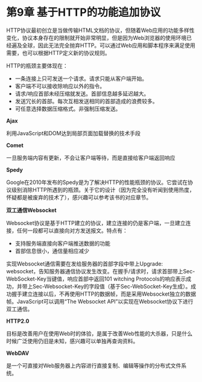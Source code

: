 
# 第9章 基于HTTP的功能追加协议

HTTP协议最初创立是当做传输HTML文档的协议，但随着Web应用的功能多样性变化，协议本身存在的限制就开始非常明显，但是因为Web浏览器的使用环境已经遍及全球，因此无法完全抛弃HTTP。可以通过Web应用和脚本程序来满足使用需要，也可以根据HTTP定义新的协议规则。

HTTP的瓶颈主要体现在：
- 一条连接上只可发送一个请求。请求只能从客户端开始。
- 客户端不可以接收除响应以外的指令。
- 请求/响应首部未经压缩就发送。首部信息越多延迟越大。
- 发送冗长的首部。每次互相发送相同的首部造成的浪费较多。
- 可任意选择数据压缩格式。非强制压缩发送。

**Ajax**

利用JavaScript和DOM达到局部页面加载替换的技术手段

**Comet**

一旦服务端内容有更新，不会让客户端等待，而是直接给客户端返回响应

**Spedy**

Google在2010年发布的Spedy是为了解决HTTP的性能瓶颈的协议。它尝试在协议级别消除HTTP所遇到的瓶颈。关于它的设计（因为完全没有听闻到使用热度，怀疑都是被废弃的技术了），感兴趣可以参考该书的对应章节。

**双工通信Websocket**

Websocket协议是基于HTTP建立的协议，建立连接的仍是客户端，一旦建立连接，任何一段都可以直接向对方发送报文。特点有：
- 支持服务端直接向客户端推送数据的功能
- 首部信息很小，通信量相应减少

实现Websocket通信需要在发给服务器的首部字段中带上Upgrade: websocket，告知服务器通信协议发生改变。在握手/请求时，请求首部带上Sec-WebSocket-Key当键值，响应首部中返回101 witching Protocols的响应表示成功，并带上Sec-Websocket-Key的字段值（基于Sec-WebSocket-Key生成）。成功握手建立连接以后，不再使用HTTP的数据帧，而是采用Websocket独立的数据帧。JavaScript可以调用“The Websocket API”以实现在Websocket协议下进行双工通信。

**HTTP2.0**

目标是改善用户在使用Web时的体验，是属于改善Web性能的大杀器，只是什么时候广泛使用仍旧是未知，感兴趣可以单独再查询资料。

**WebDAV**

是一个可直接对Web服务器上内容进行直接复制、编辑等操作的分布式文件系统。
